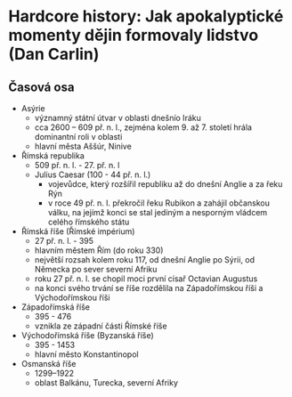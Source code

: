 # Hardcore history: Jak apokalyptické momenty dějin formovaly lidstvo (Dan Carlin)

## Časová osa

* Asýrie
  * významný státní útvar v oblasti dnešnío Iráku
  * cca 2600 – 609 př. n. l., zejména kolem 9. až 7. století hrála dominantní roli v oblasti 
  * hlavní města Aššúr, Ninive
* Římská republika
  * 509 př. n. l. - 27. př. n. l
  * Julius Caesar (100 - 44 př. n. l.)
    * vojevůdce, který rozšířil republiku až do dnešní Anglie a za řeku Rýn
    * v roce 49 př. n. l. překročil řeku Rubikon a zahájil občanskou válku, na jejímž konci se stal jediným a nesporným vládcem celého římského státu
* Římská říše (Římské impérium)
  * 27 př. n. l. - 395
  * hlavním městem Řím (do roku 330)
  * největší rozsah kolem roku 117, od dnešní Anglie po Sýrii, od Německa po sever severní Afriku
  * roku 27 př. n. l. se chopil moci první císař Octavian Augustus
  * na konci svého trvání se říše rozdělila na Západořímskou říši a Východořímskou říši
* Západořímská říše
  * 395 - 476
  * vznikla ze západní části Římské říše
* Východořímská říše (Byzanská říše)
  * 395 - 1453 
  * hlavní město Konstantinopol
* Osmanská říše
  * 1299–1922
  * oblast Balkánu, Turecka, severní Afriky 
